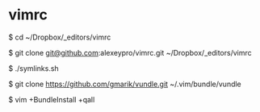 vimrc                                                                                                                                                                                                                                         
=====

$ cd ~/Dropbox/_editors/vimrc

$ git clone git@github.com:alexeypro/vimrc.git ~/Dropbox/_editors/vimrc

$ ./symlinks.sh

$ git clone https://github.com/gmarik/vundle.git ~/.vim/bundle/vundle

$ vim +BundleInstall +qall
